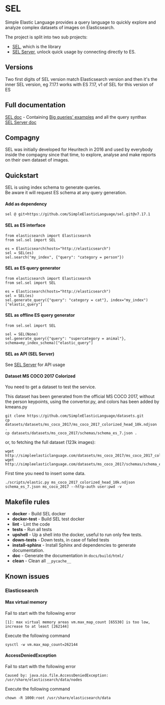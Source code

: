 # SEL
Simple Elastic Language provides a query language to quickly explore and analyze complex datasets of images on Elasticsearch.  
  
The project is split into two sub projects:  
- [SEL](https://github.com/SimpleElasticLanguage/sel), which is the library  
- [SEL Server](https://github.com/SimpleElasticLanguage/server), unlock quick usage by connecting directly to ES.  


## Versions
Two first digits of SEL version match Elasticsearch version and then it's the inner SEL version, eg 7.17.1 works with ES 7.17, v1 of SEL for this version of ES


## Full documentation
[SEL doc](https://SimpleElasticLanguage.github.io/sel) - Containing [Big queries' examples](https://SimpleElasticLanguage.github.io/sel/query_guide.html#big-examples) and all the query synthax  
[SEL Server doc](https://SimpleElasticLanguage.github.io/server/)  


## Compagny
SEL was initially developed for Heuritech in 2016 and used by everybody inside the compagny since that time, to explore, analyse and make reports on their own dataset of images.  


## Quickstart
SEL is using index schema to generate queries.  
Be aware it will request ES schema at any query generation.  

#### Add as dependency
```
sel @ git+https://github.com/SimpleElasticLanguage/sel.git@v7.17.1
```

#### SEL as ES interface
```
from elasticsearch import Elasticsearch
from sel.sel import SEL

es = Elasticsearch(hosts="http://elasticsearch")
sel = SEL(es)
sel.search("my_index", {"query": "category = person"})
```

#### SEL as ES query generator
```
from elasticsearch import Elasticsearch
from sel.sel import SEL

es = Elasticsearch(hosts="http://elasticsearch")
sel = SEL(es)
sel.generate_query({"query": "category = cat"}, index="my_index")["elastic_query"]
```

#### SEL as offline ES query generator
```
from sel.sel import SEL

sel = SEL(None)
sel.generate_query({"query": "supercategory = animal"}, schema=my_index_schema)["elastic_query"]
```

#### SEL as API (SEL Server)
See [SEL Server](https://github.com/SimpleElasticLanguage/server) for API usage


#### Dataset MS COCO 2017 Colorized
You need to get a dataset to test the service.

This dataset has been generated from the official MS COCO 2017, without the person keypoints, using the convertor.py, and colors has been added by kmeans.py  
```
git clone https://github.com/SimpleElasticLanguage/datasets.git
cp datasets/datasets/ms_coco_2017/ms_coco_2017_colorized_head_10k.ndjson .
cp datasets/datasets/ms_coco_2017/schemas/schema_es_7.json .
```
  
or, to fetching the full dataset (123k images):  
```
wget http://simpleelasticlanguage.com/datasets/ms_coco_2017/ms_coco_2017_colorized.ndjson
wget http://simpleelasticlanguage.com/datasets/ms_coco_2017/schemas/schema_es_7.json
```

First time you need to insert some data.  
```
./scripts/elastic.py ms_coco_2017_colorized_head_10k.ndjson schema_es_7.json ms_coco_2017 --http-auth user:pwd -v
```

  
## Makefile rules  
  
 - **docker** - Build SEL docker
 - **docker-test** - Build SEL test docker
 - **lint** - Lint the code
 - **tests** - Run all tests
 - **upshell** - Up a shell into the docker, useful to run only few tests.  
 - **down-tests** - Down tests, in case of failed tests
 - **install-sphinx** - Install Sphinx and dependencies to generate documentation.  
 - **doc** - Generate the documentation in `docs/build/html/`  
 - **clean** - Clean all `__pycache__`


## Known issues

### Elasticsearch

#### Max virtual memory

Fail to start with the following error
```
[1]: max virtual memory areas vm.max_map_count [65530] is too low, increase to at least [262144]
```

Execute the following command
```
sysctl -w vm.max_map_count=262144
```

#### AccessDeniedException

Fail to start with the following error
```
Caused by: java.nio.file.AccessDeniedException: /usr/share/elasticsearch/data/nodes
```

Execute the following command
```
chown -R 1000:root /usr/share/elasticsearch/data
```